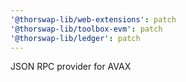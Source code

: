 ```yaml
---
'@thorswap-lib/web-extensions': patch
'@thorswap-lib/toolbox-evm': patch
'@thorswap-lib/ledger': patch
---
```


JSON RPC provider for AVAX
